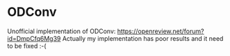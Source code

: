 # ODConv
Unofficial implementation of ODConv: https://openreview.net/forum?id=DmpCfq6Mg39
Actually my implementation has poor results and it need to be fixed :-(
